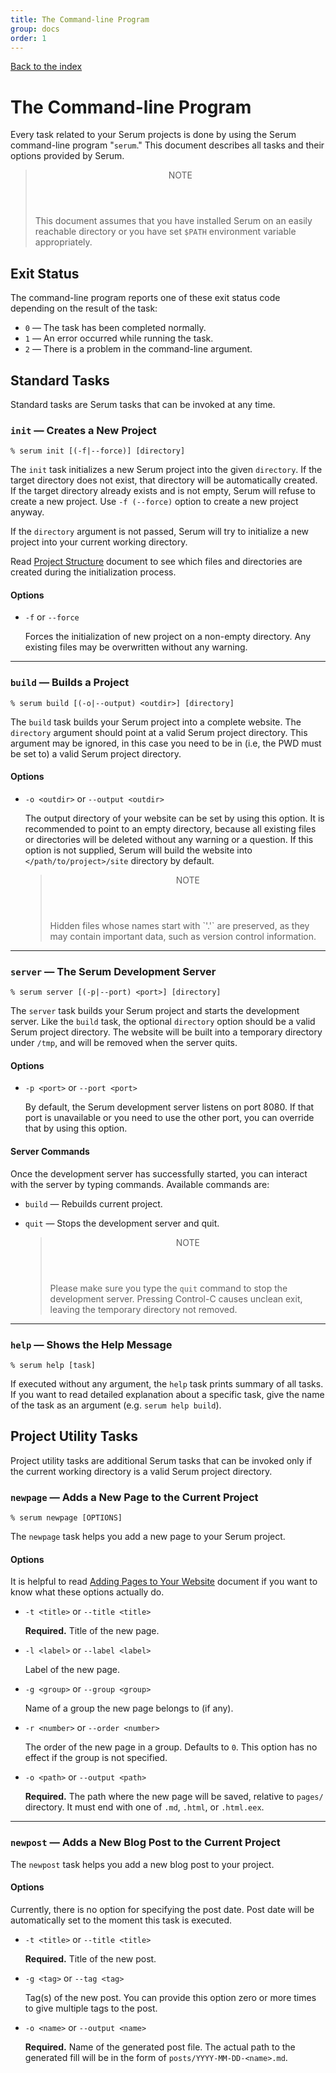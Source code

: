 ```yaml
---
title: The Command-line Program
group: docs
order: 1
---
```


[Back to the index](%page:docs/index)

# The Command-line Program

Every task related to your Serum projects is done by using the Serum
command-line program "`serum`." This document describes all tasks and their
options provided by Serum.

<blockquote class="note">
  <header>NOTE</header>
  <p>This document assumes that you have installed Serum on an easily reachable
  directory or you have set <code>$PATH</code> environment variable
  appropriately.</p>
</blockquote>

## Exit Status

The command-line program reports one of these exit status code depending on the
result of the task:

* `0` &mdash; The task has been completed normally.
* `1` &mdash; An error occurred while running the task.
* `2` &mdash; There is a problem in the command-line argument.

## Standard Tasks

Standard tasks are Serum tasks that can be invoked at any time.

### `init` &mdash; Creates a New Project

```
% serum init [(-f|--force)] [directory]
```

The `init` task initializes a new Serum project into the given `directory`.
If the target directory does not exist, that directory will be automatically
created. If the target directory already exists and is not empty, Serum will
refuse to create a new project. Use `-f (--force)` option to create a new
project anyway.

If the `directory` argument is not passed, Serum will try to initialize a new
project into your current working directory.

Read [Project Structure](%page:docs/project_structure) document to see which
files and directories are created during the initialization process.

#### Options

* `-f` or `--force`

    Forces the initialization of new project on a non-empty directory. Any
    existing files may be overwritten without any warning.

- - -

### `build` &mdash; Builds a Project

```
% serum build [(-o|--output) <outdir>] [directory]
```

The `build` task builds your Serum project into a complete website. The
`directory` argument should point at a valid Serum project directory. This
argument may be ignored, in this case you need to be in (i.e, the PWD must be
set to) a valid Serum project directory.

#### Options

* `-o <outdir>` or `--output <outdir>`

    The output directory of your website can be set by using this option. It
    is recommended to point to an empty directory, because all existing files
    or directories will be deleted without any warning or a question. If this
    option is not supplied, Serum will build the website into
    `</path/to/project>/site` directory by default.

    <blockquote class="note">
      <header>NOTE</header>
      <p>Hidden files whose names start with `'.'` are preserved, as they may
      contain important data, such as version control information.</p>
    </blockquote>

- - -

### `server` &mdash; The Serum Development Server

```
% serum server [(-p|--port) <port>] [directory]
```

The `server` task builds your Serum project and starts the development server.
Like the `build` task, the optional `directory` option should be a valid Serum
project directory. The website will be built into a temporary directory under
`/tmp`, and will be removed when the server quits.

#### Options

* `-p <port>` or `--port <port>`

    By default, the Serum development server listens on port 8080. If that port
    is unavailable or you need to use the other port, you can override that by
    using this option.

#### Server Commands

Once the development server has successfully started, you can interact with
the server by typing commands. Available commands are:

* `build` &mdash; Rebuilds current project.

* `quit` &mdash; Stops the development server and quit.

    <blockquote class="note">
      <header>NOTE</header>
      <p> Please make sure you type the <code>quit</code> command to stop the
      development server. Pressing Control-C causes unclean exit, leaving the
      temporary directory not removed.</p>
    </blockquote>

- - -

### `help` &mdash; Shows the Help Message

```
% serum help [task]
```

If executed without any argument, the `help` task prints summary of all tasks.
If you want to read detailed explanation about a specific task, give the name of
the task as an argument (e.g. `serum help build`).

## Project Utility Tasks

Project utility tasks are additional Serum tasks that can be invoked only if
the current working directory is a valid Serum project directory.

### `newpage` &mdash; Adds a New Page to the Current Project

```
% serum newpage [OPTIONS]
```

The `newpage` task helps you add a new page to your Serum project.

#### Options

It is helpful to read [Adding Pages to Your Website](%page:docs/pages) document
if you want to know what these options actually do.

* `-t <title>` or `--title <title>`

    **Required.** Title of the new page.

* `-l <label>` or `--label <label>`

    Label of the new page.

* `-g <group>` or `--group <group>`

    Name of a group the new page belongs to (if any).

* `-r <number>` or `--order <number>`

    The order of the new page in a group. Defaults to `0`. This option has no
    effect if the group is not specified.

* `-o <path>` or `--output <path>`

    **Required.** The path where the new page will be saved, relative to
    `pages/` directory. It must end with one of `.md`, `.html`, or `.html.eex`.

- - -

### `newpost` &mdash; Adds a New Blog Post to the Current Project

The `newpost` task helps you add a new blog post to your project.

#### Options

Currently, there is no option for specifying the post date. Post date will be
automatically set to the moment this task is executed.

* `-t <title>` or `--title <title>`

    **Required.** Title of the new post.

* `-g <tag>` or `--tag <tag>`

    Tag(s) of the new post. You can provide this option zero or more times to
    give multiple tags to the post.

* `-o <name>` or `--output <name>`

    **Required.** Name of the generated post file. The actual path to the
    generated fill will be in the form of `posts/YYYY-MM-DD-<name>.md`.
